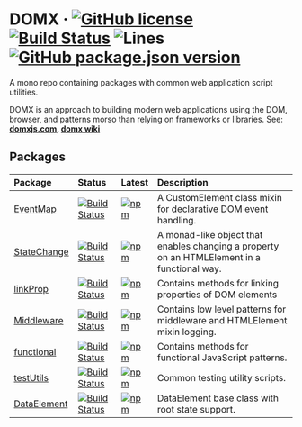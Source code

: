 # DOMX &middot; [![GitHub license](https://img.shields.io/badge/license-MIT-blue.svg)](https://www.mit.edu/~amini/LICENSE.md) [![Build Status](https://travis-ci.com/domxjs/domx.svg?branch=master)](https://travis-ci.com/github/domxjs/domx) ![Lines](https://img.shields.io/badge/Coverage-98.19%25-brightgreen.svg) [![GitHub package.json version](https://img.shields.io/github/package-json/v/jhorback/harbor-utils)](https://github.com/jhorback/harbor-utils/releases)

A mono repo containing packages with common web application script utilities.

DOMX is an approach to building modern web applications using the DOM, browser, and patterns morso than relying on frameworks or libraries.
See: **[domxjs.com](https://www.domxjs.com/), [domx wiki](https://github.com/domxjs/domx/wiki)**

## Packages

| Package   | Status   | Latest | Description
|:---       |:---      |:---    |:---
| [EventMap](https://github.com/domxjs/domx/tree/master/packages/EventMap) | [![Build Status](https://travis-ci.com/domxjs/domx.svg?branch=packages/EventMap)](https://travis-ci.com/github/domxjs/domx) | [![npm](https://img.shields.io/npm/v/@domx/eventmap)](https://www.npmjs.com/package/@domx/eventmap) | A CustomElement class mixin for declarative DOM event handling.
| [StateChange](https://github.com/domxjs/domx/tree/master/packages/StateChange) |[![Build Status](https://travis-ci.com/domxjs/domx.svg?branch=packages/StateChange)](https://travis-ci.com/github/domxjs/domx) | [![npm](https://img.shields.io/npm/v/@domx/statechange)](https://www.npmjs.com/package/@domx/statechange) | A monad-like object that enables changing a property on an HTMLElement in a functional way.
| [linkProp](https://github.com/domxjs/domx/tree/master/packages/linkProp) | [![Build Status](https://travis-ci.com/domxjs/domx.svg?branch=packages/linkProp)](https://travis-ci.com/github/domxjs/domx) | [![npm](https://img.shields.io/npm/v/@domx/linkprop)](https://www.npmjs.com/package/@domx/linkprop) | Contains methods for linking properties of DOM elements
| [Middleware](https://github.com/domxjs/domx/tree/master/packages/Middleware) | [![Build Status](https://travis-ci.com/domxjs/domx.svg?branch=packages/Middleware)](https://travis-ci.com/github/domxjs/domx) | [![npm](https://img.shields.io/npm/v/@domx/middleware)](https://www.npmjs.com/package/@domx/middleware) | Contains low level patterns for middleware and HTMLElement mixin logging.
| [functional](https://github.com/domxjs/domx/tree/master/packages/functional) | [![Build Status](https://travis-ci.com/domxjs/domx.svg?branch=packages/functional)](https://travis-ci.com/github/domxjs/domx) | [![npm](https://img.shields.io/npm/v/@domx/functional)](https://www.npmjs.com/package/@domx/functional) | Contains methods for functional JavaScript patterns.
| [testUtils](https://github.com/domxjs/domx/tree/master/packages/testUtils) | [![Build Status](https://travis-ci.com/domxjs/domx.svg?branch=packages/testUtils)](https://travis-ci.com/github/domxjs/domx) | [![npm](https://img.shields.io/npm/v/@domx/testutils)](https://www.npmjs.com/package/@domx/testutils) | Common testing utility scripts.
| [DataElement](https://github.com/domxjs/domx/tree/master/packages/DataElement) | [![Build Status](https://travis-ci.com/domxjs/domx.svg?branch=packages/DataElement)](https://travis-ci.com/github/domxjs/domx) | [![npm](https://img.shields.io/npm/v/@domx/dataelement)](https://www.npmjs.com/package/@domx/dataelement) | DataElement base class with root state support.

